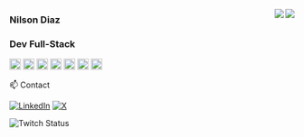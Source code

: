 
 <a href="https://github.com/spring-mirage/github-readme-stats" ><img align="right" src="https://github-readme-stats.vercel.app/api/top-langs/?username=spring-mirage&layout=compact&theme=material-palenight&hide_border=true" /></a>
 <a href="https://github.com/spring-mirage/github-readme-stats" ><img align="right" src="https://github-readme-stats.vercel.app/api/top-langs/?username=spring-mirage&layout=donut-vertical" /></a>
 
###   Nilson Diaz
###   Dev Full-Stack
  
<code><img height="20" alt="JavaScript" src="https://img.icons8.com/color/48/javascript--v1.png"></code>
<code><img height="20" alt="React" src="https://img.icons8.com/office/40/react.png"></code>
<code><img height="20" alt="Tailwind" src="https://img.icons8.com/color/48/tailwindcss.png"></code>
<code><img height="20" alt="MongoDB" src="https://img.icons8.com/color/48/mongodb.png"></code> 
<code><img height="20" alt="Nodejs" src="https://img.icons8.com/color/48/nodejs.png"></code> 
<code><img height="20" alt="Java" src="https://img.icons8.com/color/48/java-coffee-cup-logo--v1.png"></code> 
<code><img height="20" alt="Python" src="https://img.icons8.com/color/48/python--v1.png"></code> 

📫 Contact 
 

[![LinkedIn](https://img.shields.io/badge/LinkedIn-8A2BE2?style=for-the-badge&logo=linkedin&logoColor=white)](www.linkedin.com/in/spring-mirage)
[![X](https://img.shields.io/badge/X-8A2BE2?style=for-the-badge&logo=twitter&logoColor=Black)](https://www.twitter.com/springmiragelol)

![Twitch Status](https://img.shields.io/twitch/status/springmiragelol)
